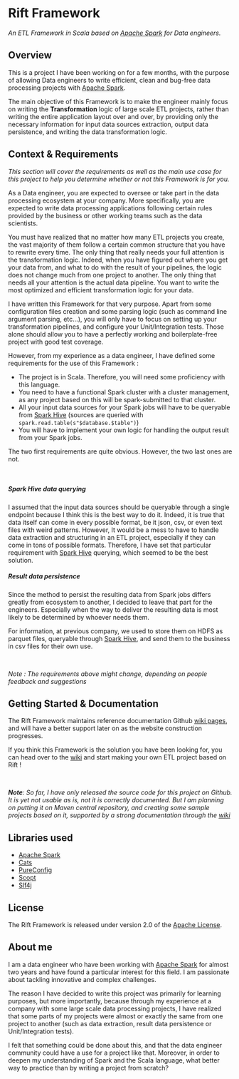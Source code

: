 # Rift Framework
_An ETL Framework in Scala based on [Apache Spark](https://spark.apache.org/) for Data engineers._

## Overview
This is a project I have been working on for a few months, 
with the purpose of allowing Data engineers to write efficient, 
clean and bug-free data processing projects with [Apache Spark](https://spark.apache.org/).

The main objective of this Framework is to make the engineer mainly focus on writing the 
**Transformation** logic of large scale ETL projects, rather than writing the entire application layout over and over, 
by providing only the necessary information for input data sources extraction, output data persistence, and writing 
the data transformation logic.

## Context & Requirements
_This section will cover the requirements as well as the main use case for this project to help you determine
whether or not this Framework is for you._

As a Data engineer, you are expected to oversee or take part in the data processing ecosystem at your company. 
More specifically, you are expected to write data processing applications following certain rules provided by the business 
or other working teams such as the data scientists.

You must have realized that no matter how many ETL projects you create, the vast majority of them follow 
a certain common structure that you have to rewrite every time. The only thing that really needs your full attention
is the transformation logic. Indeed, when you have figured out where you get your data from, and what to do with
the result of your pipelines, the logic does not change much from one project to another. The only 
thing that needs all your attention is the actual data pipeline. You want to write the most optimized and efficient
transformation logic for your data.

I have written this Framework for that very purpose. Apart from some configuration files creation and some parsing logic
(such as command line argument parsing, etc...), you will only have to focus on setting up your
transformation pipelines, and configure your Unit/Integration tests. Those alone should allow you to have 
a perfectly working and boilerplate-free project with good test coverage.

However, from my experience as a data engineer, I have defined some requirements for the use of this Framework : 

- The project is in Scala. Therefore, you will need some proficiency with this language.
- You need to have a functional Spark cluster with a cluster management, as any project based on this will be spark-submitted to 
that cluster.
- All your input data sources for your Spark jobs will have to be queryable from [Spark Hive](https://spark.apache.org/docs/latest/sql-data-sources-hive-tables.html) (sources are queried with `spark.read.table(s"$database.$table")`)
- You will have to implement your own logic for handling the output result from your Spark jobs.

The two first requirements are quite obvious. However, the two last ones are not. 

&nbsp;

##### Spark Hive data querying
I assumed that the input data sources should be queryable through a single endpoint because I think this is the best
way to do it. Indeed, it is true that data itself can come in every possible format, be it json, csv, or even text files with weird patterns. 
However, It would be a mess to have to handle data extraction and structuring in an ETL project, 
especially if they can come in tons of possible formats.
Therefore, I have set that particular requirement with [Spark Hive](https://spark.apache.org/docs/latest/sql-data-sources-hive-tables.html) querying, which seemed to be the best solution.

##### Result data persistence
Since the method to persist the resulting data from Spark jobs differs greatly from ecosystem to another, 
I decided to leave that part for the engineers. 
Especially when the way to deliver the resulting data is most likely to be determined by whoever needs them.

For information, at previous company, we used to store them on HDFS 
as parquet files, queryable through [Spark Hive](https://spark.apache.org/docs/latest/sql-data-sources-hive-tables.html),
and send them to the business in csv files for their own use.

&nbsp;

_Note : The requirements above might change, depending on people feedback and suggestions_

## Getting Started & Documentation
The Rift Framework maintains reference documentation 
Github [wiki pages](https://github.com/vbounyasit/Rift-ETL/wiki), and will have a 
better support later on as the website construction progresses.

If you think this Framework is the solution you have been looking for, you can head over to
the [wiki](https://github.com/vbounyasit/Rift-ETL/wiki) and start making your own ETL project based on Rift !

&nbsp;

_**Note**: So far, I have only released the source code for this project on Github. It is yet not usable as is, not it is correctly documented. But I am planning on
putting it on Maven central repository, and creating some sample projects based on it, supported by a strong documentation through the 
[wiki](https://github.com/vbounyasit/Rift-ETL/wiki)_

## Libraries used
- [Apache Spark](https://spark.apache.org/)
- [Cats](https://github.com/typelevel/cats)
- [PureConfig](https://github.com/pureconfig/pureconfig)
- [Scopt](https://github.com/scopt/scopt)
- [Slf4j](https://www.slf4j.org/)

## License
The Rift Framework is released under version 2.0 of the [Apache License](http://www.apache.org/licenses/LICENSE-2.0).

## About me
I am a data engineer who have been working with [Apache Spark](https://spark.apache.org/) for almost two years and have found a particular interest for this field. 
I am passionate about tackling innovative and complex challenges.

The reason I have decided to write this project was primarily for learning purposes, but more importantly, because through 
my experience at a company with some large scale data processing projects, I have realized that some parts of my projects were 
almost or exactly the same from one project to another (such as data extraction, result data persistence or Unit/Integration tests). 

I felt that something could be done about this, and that the data engineer community could have a use for a project like that. Moreover,
in order to deepen my understanding of Spark and the Scala language, what better way to practice than by writing a 
project from scratch?